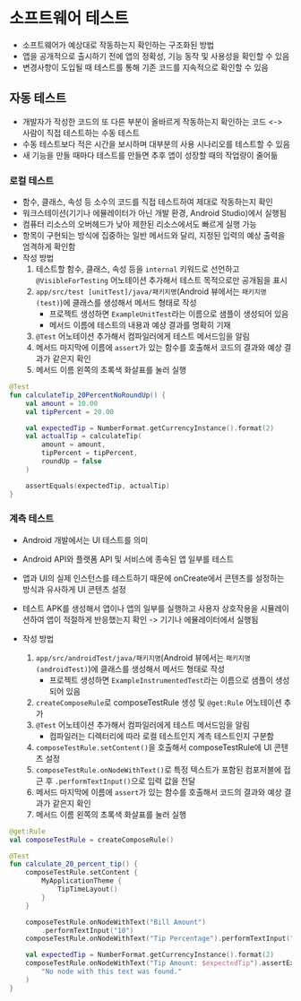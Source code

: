 # 소프트웨어 테스트

- 소프트웨어가 예상대로 작동하는지 확인하는 구조화된 방법
- 앱을 공개적으로 출시하기 전에 앱의 정확성, 기능 동작 및 사용성을 확인할 수 있음
- 변경사항이 도입될 때 테스트를 통해 기존 코드를 지속적으로 확인할 수 있음

## 자동 테스트

- 개발자가 작성한 코드의 또 다른 부분이 올바르게 작동하는지 확인하는 코드 <-> 사람이 직접 테스트하는 수동 테스트
- 수동 테스트보다 적은 시간을 보시하며 대부분의 사용 시나리오를 테스트할 수 있음
- 새 기능을 만들 때마다 테스트를 만들면 추후 앱이 성장할 때의 작업량이 줄어듦

### 로컬 테스트

- 함수, 클래스, 속성 등 소수의 코드를 직접 테스트하여 제대로 작동하는지 확인
- 워크스테이션(기기나 에뮬레이터가 아닌 개발 환경, Android Studio)에서 실행됨
- 컴퓨터 리소스의 오버헤드가 낮아 제한된 리소스에서도 빠르게 실행 가능
- 항목이 구현되는 방식에 집중하는 일반 메서드와 달리, 지정된 입력의 예상 출력을 엄격하게 확인함
- 작성 방법
  1. 테스트할 함수, 클래스, 속성 등을 `internal` 키워드로 선언하고 `@VisibleForTesting` 어노테이션 추가해서 테스트 목적으로만 공개됨을 표시
  2. `app/src/test [unitTest]/java/패키지명`(Android 뷰에서는 `패키지명 (test)`)에 클래스를 생성해서 메서드 형태로 작성
     - 프로젝트 생성하면 `ExampleUnitTest`라는 이름으로 샘플이 생성되어 있음
     - 메서드 이름에 테스트의 내용과 예상 결과를 명확히 기재
  3. `@Test` 어노테이션 추가해서 컴파일러에게 테스트 메서드임을 알림
  4. 메서드 마지막에 이름에 `assert`가 있는 함수를 호출해서 코드의 결과와 예상 결과가 같은지 확인
  5. 메서드 이름 왼쪽의 초록색 화살표를 눌러 실행

```kotlin
@Test
fun calculateTip_20PercentNoRoundUp() {
    val amount = 10.00
    val tipPercent = 20.00

    val expectedTip = NumberFormat.getCurrencyInstance().format(2)
    val actualTip = calculateTip(
        amount = amount,
        tipPercent = tipPercent,
        roundUp = false
    )

    assertEquals(expectedTip, actualTip)
}
```

### 계측 테스트

- Android 개발에서는 UI 테스트를 의미
- Android API와 플랫폼 API 및 서비스에 종속된 앱 일부를 테스트
- 앱과 UI의 실제 인스턴스를 테스트하기 때문에 onCreate에서 콘텐츠를 설정하는 방식과 유사하게 UI 콘텐츠 설정
- 테스트 APK를 생성해서 앱이나 앱의 일부를 실행하고 사용자 상호작용을 시뮬레이션하여 앱이 적절하게 반응했는지 확인 -> 기기나 에뮬레이터에서 실행됨

- 작성 방법
  1. `app/src/androidTest/java/패키지명`(Android 뷰에서는 `패키지명 (androidTest)`)에 클래스를 생성해서 메서드 형태로 작성
     - 프로젝트 생성하면 `ExampleInstrumentedTest`라는 이름으로 샘플이 생성되어 있음
  2. `createComposeRule`로 composeTestRule 생성 및 `@get:Rule` 어노테이션 추가
  3. `@Test` 어노테이션 추가해서 컴파일러에게 테스트 메서드임을 알림
     - 컴파일러는 디렉터리에 따라 로컬 테스트인지 계측 테스트인지 구분함
  4. `composeTestRule.setContent()`을 호출해서 composeTestRule에 UI 콘텐츠 설정
  5. `composeTestRule.onNodeWithText()`로 특정 텍스트가 포함된 컴포저블에 접근 후 `.performTextInput()`으로 입력 값을 전달
  6. 메서드 마지막에 이름에 `assert`가 있는 함수를 호출해서 코드의 결과와 예상 결과가 같은지 확인
  7. 메서드 이름 왼쪽의 초록색 화살표를 눌러 실행

```kotlin
@get:Rule
val composeTestRule = createComposeRule()

@Test
fun calculate_20_percent_tip() {
    composeTestRule.setContent {
        MyApplicationTheme {
            TipTimeLayout()
        }
    }

    composeTestRule.onNodeWithText("Bill Amount")
        .performTextInput("10")
    composeTestRule.onNodeWithText("Tip Percentage").performTextInput("20")

    val expectedTip = NumberFormat.getCurrencyInstance().format(2)
    composeTestRule.onNodeWithText("Tip Amount: $expectedTip").assertExists(
        "No node with this text was found."
    )
}
```
